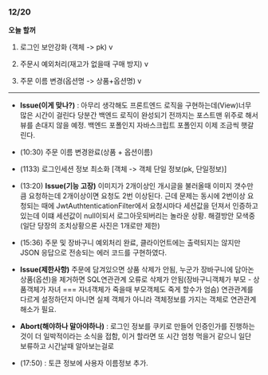 ### 12/20

__오늘 할꺼__

1. 로그인 보안강화 (객체 -> pk) v

2. 주문시 예외처리(재고가 없을때 구매 방지) v

3. 주문 이름 변경(옵션명 -> 상품+옵션명) v




---
- __Issue(이게 맞나?)__ : 아무리 생각해도 프론트엔드 로직을 구현하는데(View)너무 많은 시간이 걸린다 당분간 백엔드 로직이 완성되기 전까지는 포스트맨 위주로 해서 뷰를 손대지 않을 예정.  백엔드 포폴인지 자바스크립트 포폴인지 이제 조금씩 햇갈린다.

- (10:30) 주문 이름 변경완료(상품 + 옵션이름)

- (1133) 로그인세션 정보 최소화  [객체 -> 객체 단일 정보(pk, 단일정보)]

- (13:20) __Issue(기능 고장)__ 이미지가 2개이상인 개시글을 불러올때 이미지 갯수만큼 요청하는데 2개이상이면 요청도 2번 이상된다. 근데 문제는 동시에 2번이상 요청되는 때에 JwtAuthtenticationFilter에서 요청시마다 세션값을 던져서 인증하고있는데 이떄 세션값이 null이되서 로그아웃되버리는 놀라운 상황. 해결방안 모색중 (일단 당장의 조치상황으론 사진은 1개로만 제한)

- (15:36) 주문 및 장바구니 예외처리 완료, 클라이언트에는 출력되지는 않지만 JSON 응답으로 전송되는 에러 코드를 구현하였다.

- __Issue(제한사항)__ 주문에 담겨있으면 상품 삭제가 안됨, 누군가 장바구니에 담아논 상품(옵션)을 제거하면 SQL연관관계 오류로 삭제가 안됨(장바구니객체가 부모 - 상품객체가 자녀 === 자녀객체가 죽을때 부모객체도 죽게 할수가 엄슴) 연관관계를 다르게 설정하던지 아니면 실제 객체가 아니라 객체정보를 가지는 객체로 연관관계 해소가 필요.

- __Abort(해야하나 말아야하나)__ : 로그인 정보를 쿠키로 만들어 인증인가를 진행하는 것이 더 일박적이라는 소식을 접함, 이거 할라면 또 시간 엄청 먹을거 같으니 일단 보류하고 시간날때 알아보는걸로

- (17:50) : 토큰 정보에 사용자 이름정보 추가.
